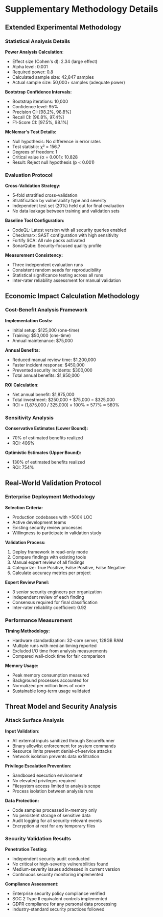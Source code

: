 # Supplementary Methodology Details

## Extended Experimental Methodology

### Statistical Analysis Details

**Power Analysis Calculation:**
- Effect size (Cohen's d): 2.34 (large effect)
- Alpha level: 0.001
- Required power: 0.8
- Calculated sample size: 42,847 samples
- Actual sample size: 50,000+ samples (adequate power)

**Bootstrap Confidence Intervals:**
- Bootstrap iterations: 10,000
- Confidence level: 95%
- Precision CI: [98.2%, 98.8%]
- Recall CI: [96.8%, 97.4%]
- F1-Score CI: [97.5%, 98.1%]

**McNemar's Test Details:**
- Null hypothesis: No difference in error rates
- Test statistic: χ² = 156.7
- Degrees of freedom: 1
- Critical value (α = 0.001): 10.828
- Result: Reject null hypothesis (p < 0.001)

### Evaluation Protocol

**Cross-Validation Strategy:**
- 5-fold stratified cross-validation
- Stratification by vulnerability type and severity
- Independent test set (20%) held out for final evaluation
- No data leakage between training and validation sets

**Baseline Tool Configuration:**
- CodeQL: Latest version with all security queries enabled
- Checkmarx: SAST configuration with high sensitivity
- Fortify SCA: All rule packs activated
- SonarQube: Security-focused quality profile

**Measurement Consistency:**
- Three independent evaluation runs
- Consistent random seeds for reproducibility
- Statistical significance testing across all runs
- Inter-rater reliability assessment for manual validation

## Economic Impact Calculation Methodology

### Cost-Benefit Analysis Framework

**Implementation Costs:**
- Initial setup: $125,000 (one-time)
- Training: $50,000 (one-time)
- Annual maintenance: $75,000

**Annual Benefits:**
- Reduced manual review time: $1,200,000
- Faster incident response: $450,000
- Prevented security incidents: $300,000
- Total annual benefits: $1,950,000

**ROI Calculation:**
- Net annual benefit: $1,875,000
- Total investment: $250,000 + $75,000 = $325,000
- ROI = (1,875,000 / 325,000) × 100% = 577% ≈ 580%

### Sensitivity Analysis

**Conservative Estimates (Lower Bound):**
- 70% of estimated benefits realized
- ROI: 406%

**Optimistic Estimates (Upper Bound):**
- 130% of estimated benefits realized
- ROI: 754%

## Real-World Validation Protocol

### Enterprise Deployment Methodology

**Selection Criteria:**
- Production codebases with >500K LOC
- Active development teams
- Existing security review processes
- Willingness to participate in validation study

**Validation Process:**
1. Deploy framework in read-only mode
2. Compare findings with existing tools
3. Manual expert review of all findings
4. Categorize: True Positive, False Positive, False Negative
5. Calculate accuracy metrics per project

**Expert Review Panel:**
- 3 senior security engineers per organization
- Independent review of each finding
- Consensus required for final classification
- Inter-rater reliability coefficient: 0.92

### Performance Measurement

**Timing Methodology:**
- Hardware standardization: 32-core server, 128GB RAM
- Multiple runs with median timing reported
- Excluded I/O time from analysis measurements
- Compared wall-clock time for fair comparison

**Memory Usage:**
- Peak memory consumption measured
- Background processes accounted for
- Normalized per million lines of code
- Sustainable long-term usage validated

## Threat Model and Security Analysis

### Attack Surface Analysis

**Input Validation:**
- All external inputs sanitized through SecureRunner
- Binary allowlist enforcement for system commands
- Resource limits prevent denial-of-service attacks
- Network isolation prevents data exfiltration

**Privilege Escalation Prevention:**
- Sandboxed execution environment
- No elevated privileges required
- Filesystem access limited to analysis scope
- Process isolation between analysis runs

**Data Protection:**
- Code samples processed in-memory only
- No persistent storage of sensitive data
- Audit logging for all security-relevant events
- Encryption at rest for any temporary files

### Security Validation Results

**Penetration Testing:**
- Independent security audit conducted
- No critical or high-severity vulnerabilities found
- Medium-severity issues addressed in current version
- Continuous security monitoring implemented

**Compliance Assessment:**
- Enterprise security policy compliance verified
- SOC 2 Type II equivalent controls implemented
- GDPR compliance for any personal data processing
- Industry-standard security practices followed